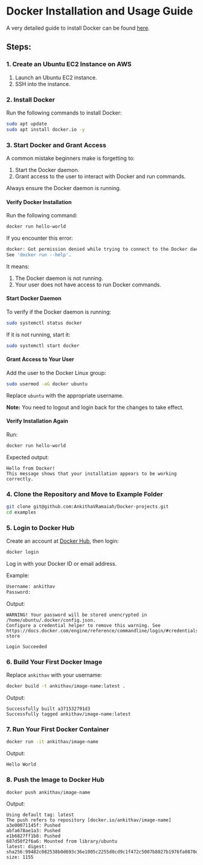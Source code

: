 # Docker Installation and Usage Guide

A very detailed guide to install Docker can be found [here](https://docs.docker.com/get-docker/).

## Steps:

### 1. Create an Ubuntu EC2 Instance on AWS
1. Launch an Ubuntu EC2 instance.
2. SSH into the instance.

### 2. Install Docker
Run the following commands to install Docker:
```bash
sudo apt update
sudo apt install docker.io -y
```

### 3. Start Docker and Grant Access
A common mistake beginners make is forgetting to:
1. Start the Docker daemon.
2. Grant access to the user to interact with Docker and run commands.

Always ensure the Docker daemon is running.

#### Verify Docker Installation
Run the following command:
```bash
docker run hello-world
```

If you encounter this error:
```bash
docker: Got permission denied while trying to connect to the Docker daemon socket at unix:///var/run/docker.sock: Post "http://%2Fvar%2Frun%2Fdocker.sock/v1.24/containers/create": dial unix /var/run/docker.sock: connect: permission denied.
See 'docker run --help'.
```
It means:
1. The Docker daemon is not running.
2. Your user does not have access to run Docker commands.

#### Start Docker Daemon
To verify if the Docker daemon is running:
```bash
sudo systemctl status docker
```

If it is not running, start it:
```bash
sudo systemctl start docker
```

#### Grant Access to Your User
Add the user to the Docker Linux group:
```bash
sudo usermod -aG docker ubuntu
```
Replace `ubuntu` with the appropriate username.

**Note:** You need to logout and login back for the changes to take effect.

#### Verify Installation Again
Run:
```bash
docker run hello-world
```
Expected output:
```
Hello from Docker!
This message shows that your installation appears to be working correctly.
```

### 4. Clone the Repository and Move to Example Folder
```bash
git clone git@github.com:AnkithaVRamaiah/Docker-projects.git
cd examples
```

### 5. Login to Docker Hub
Create an account at [Docker Hub](https://hub.docker.com/), then login:
```bash
docker login
```
Log in with your Docker ID or email address.

Example:
```bash
Username: ankithav
Password:
```
Output:
```
WARNING! Your password will be stored unencrypted in /home/ubuntu/.docker/config.json.
Configure a credential helper to remove this warning. See https://docs.docker.com/engine/reference/commandline/login/#credentials-store

Login Succeeded
```

### 6. Build Your First Docker Image
Replace `ankithav` with your username:
```bash
docker build -t ankithav/image-name:latest .
```
Output:
```
Successfully built a371532791d3
Successfully tagged ankithav/image-name:latest
```

### 7. Run Your First Docker Container
```bash
docker run -it ankithav/image-name
```
Output:
```
Hello World
```

### 8. Push the Image to Docker Hub
```bash
docker push ankithav/image-name
```
Output:
```
Using default tag: latest
The push refers to repository [docker.io/ankithav/image-name]
a3e00071145f: Pushed
abfa678ae1a3: Pushed
e1b6827ff1b8: Pushed
687d50f2f6a6: Mounted from library/ubuntu
latest: digest: sha256:99482c082538b0d693c36e1005c2255d0cd9c1f472c5007b8027b1976fa0870e size: 1155
